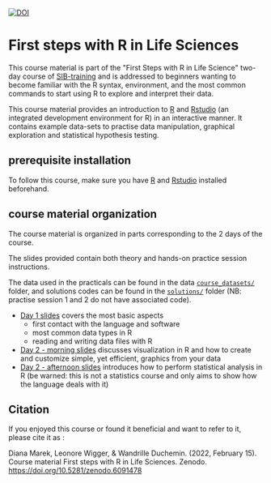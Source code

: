 

[![DOI](https://zenodo.org/badge/DOI/10.5281/zenodo.6091478.svg)](https://doi.org/10.5281/zenodo.6091478)


# First steps with R in Life Sciences

This course material is part of the "First Steps with R in Life Science" two-day course of [SIB-training](https://www.sib.swiss/training/who-can-benefit) and is 
 addressed to beginners wanting to become familiar with the R syntax, environment, and the most common commands to start using R to explore and interpret their data.

This course material provides an introduction to [R](https://www.r-project.org/) and [Rstudio](https://www.rstudio.com/) (an integrated development environment for R) in an interactive manner. 
It contains example data-sets to practise data manipulation, graphical exploration and statistical hypothesis testing.

## prerequisite installation

To follow this course, make sure you have [R](https://www.r-project.org/) and [Rstudio](https://www.rstudio.com/) installed beforehand.

## course material organization

The course material is organized in parts corresponding to the 2 days of the course.

The slides provided contain both theory and hands-on practice session instructions. 

The data used in the practicals can be found in the data [`course_datasets/`](course_datasets/) folder, and
solutions codes can be found in the [`solutions/`](solutions/) folder (NB: practise session 1 and 2 do not have associated code).

 * [Day 1 slides](slides/First-steps-with-R_day1.pdf) covers the most basic aspects
 	* first contact with the language and software
 	* most common data types in R
 	* reading and writing data files with R
 * [Day 2 - morning slides](slides/First-steps-with-R_day2_morning.pdf) discusses visualization in R and how to create and customize simple, yet efficient, graphics from your data
 * [Day 2 - afternoon slides](slides/First-steps-with-R_day2_afternoon.pdf) introduces how to perform statistical analysis in R (be warned: this is not a statistics course and only aims to show how the language deals with it)

## Citation

If you enjoyed this course or found it beneficial and want to refer to it, please cite it as :

Diana Marek, Leonore Wigger, & Wandrille Duchemin. (2022, February 15). Course material First steps with R in Life Sciences. Zenodo. https://doi.org/10.5281/zenodo.6091478
